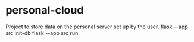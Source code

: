 # personal-cloud
Project to store data on the personal server set up by the user.
flask --app src init-db
flask --app src run
